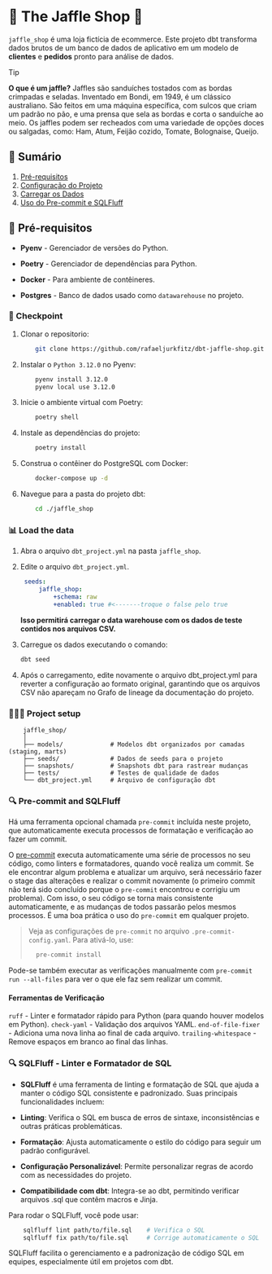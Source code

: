# 🥪 The Jaffle Shop 🦘

`jaffle_shop` é uma loja fictícia de ecommerce. Este projeto dbt transforma dados brutos de um banco de dados de aplicativo em um modelo de __clientes__ e __pedidos__ pronto para análise de dados.

> [!TIP]
> __O que é um jaffle?__
> Jaffles são sanduíches tostados com as bordas crimpadas e seladas. Inventado em Bondi, em 1949, é um clássico australiano. São feitos em uma máquina específica, com sulcos que criam um padrão no pão, e uma prensa que sela as bordas e corta o sanduíche ao meio. Os jaffles podem ser recheados com uma variedade de opções doces ou salgadas, como: Ham, Atum, Feijão cozido, Tomate, Bolognaise, Queijo.

## 📜 Sumário

1. [Pré-requisitos](#-pré-requisitos)
2. [Configuração do Projeto](#-pré-requisitos)
3. [Carregar os Dados](#-load-the-data)
4. [Uso do Pre-commit e SQLFluff](#-pre-commit-and-sqlfluff)

## 💾 Pré-requisitos

- __Pyenv__ - Gerenciador de versões do Python.

- __Poetry__ - Gerenciador de dependências para Python.

- __Docker__ - Para ambiente de contêineres.

- __Postgres__ - Banco de dados usado como `datawarehouse` no projeto.

### 🏁 Checkpoint

1. Clonar o repositorio:

    ```bash
        git clone https://github.com/rafaeljurkfitz/dbt-jaffle-shop.git
    ```

2. Instalar o `Python 3.12.0` no Pyenv:

    ```bash
        pyenv install 3.12.0
        pyenv local use 3.12.0
    ```

3. Inicie o ambiente virtual com Poetry:

    ```bash
        poetry shell
    ```

4. Instale as dependências do projeto:

    ```bash
        poetry install
    ```

5. Construa o contêiner do PostgreSQL com Docker:

    ```bash
        docker-compose up -d
    ```

6. Navegue para a pasta do projeto dbt:

    ```bash
        cd ./jaffle_shop
    ```

### 📊 Load the data

1. Abra o arquivo `dbt_project.yml` na pasta `jaffle_shop`.
2. Edite o arquivo `dbt_project.yml`.

   ```yml
    seeds:
        jaffle_shop:
            +schema: raw
            +enabled: true #<-------troque o false pelo true
   ```

    __Isso permitirá carregar o data warehouse com os dados de teste contidos nos arquivos CSV.__

3. Carregue os dados executando o comando:

    ```bash
    dbt seed
    ```

4. Após o carregamento, edite novamente o arquivo dbt_project.yml para reverter a configuração ao formato original, garantindo que os arquivos CSV não apareçam no Grafo de lineage da documentação do projeto.

### 👷🏻‍♀️ Project setup

```plaintext
    jaffle_shop/
    │
    ├── models/             # Modelos dbt organizados por camadas (staging, marts)
    ├── seeds/              # Dados de seeds para o projeto
    ├── snapshots/          # Snapshots dbt para rastrear mudanças
    ├── tests/              # Testes de qualidade de dados
    └── dbt_project.yml     # Arquivo de configuração dbt
```

### 🔍 Pre-commit and SQLFluff

Há uma ferramenta opcional chamada `pre-commit` incluída neste projeto, que automaticamente executa processos de formatação e verificação ao fazer um commit.

O [pre-commit](https://pre-commit.com/) executa automaticamente uma série de processos no seu código, como linters e formatadores, quando você realiza um commit. Se ele encontrar algum problema e atualizar um arquivo, será necessário fazer o stage das alterações e realizar o commit novamente (o primeiro commit não terá sido concluído porque o `pre-commit` encontrou e corrigiu um problema). Com isso, o seu código se torna mais consistente automaticamente, e as mudanças de todos passarão pelos mesmos processos. É uma boa prática o uso do `pre-commit` em qualquer projeto.

> Veja as configurações de `pre-commit` no arquivo `.pre-commit-config.yaml`. Para ativá-lo, use:
>
> ```bash
>   pre-commit install
> ```

Pode-se também executar as verificações manualmente com ```pre-commit run --all-files``` para ver o que ele faz sem realizar um commit.

#### Ferramentas de Verificação

`ruff` - Linter e formatador rápido para Python (para quando houver modelos em Python).
`check-yaml` - Validação dos arquivos YAML.
`end-of-file-fixer` - Adiciona uma nova linha ao final de cada arquivo.
`trailing-whitespace` - Remove espaços em branco ao final das linhas.

### 🔍 SQLFluff - Linter e Formatador de SQL

- __SQLFluff__ é uma ferramenta de linting e formatação de SQL que ajuda a manter o código SQL consistente e padronizado. Suas principais funcionalidades incluem:

- __Linting__: Verifica o SQL em busca de erros de sintaxe, inconsistências e outras práticas problemáticas.

- __Formatação__: Ajusta automaticamente o estilo do código para seguir um padrão configurável.

- __Configuração Personalizável__: Permite personalizar regras de acordo com as necessidades do projeto.

- __Compatibilidade com dbt__: Integra-se ao dbt, permitindo verificar arquivos .sql que contêm macros e Jinja.

Para rodar o SQLFluff, você pode usar:

```bash
    sqlfluff lint path/to/file.sql    # Verifica o SQL
    sqlfluff fix path/to/file.sql     # Corrige automaticamente o SQL
```

SQLFluff facilita o gerenciamento e a padronização de código SQL em equipes, especialmente útil em projetos com dbt.
